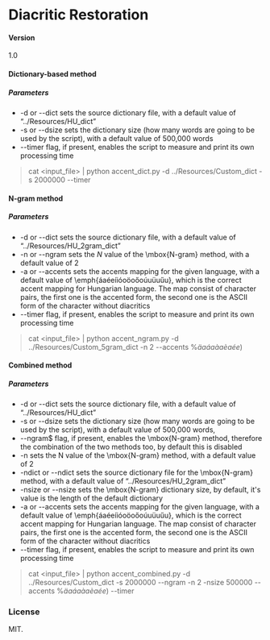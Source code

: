 Diacritic Restoration
===================

#### Version
1.0

#### Dictionary-based method
##### Parameters
* -d or --dict sets the source dictionary file, with a default value of “../Resources/HU\_dict”
* -s or --dsize sets the dictionary size (how many words are going to be used by the script), with a default value of 500,000 words
* --timer flag, if present, enables the script to measure and print its own processing time

>cat <input_file>  | python accent_dict.py -d ../Resources/Custom_dict -s 2000000 --timer


#### N-gram method
##### Parameters
* -d or --dict sets the source dictionary file, with a default value of “../Resources/HU\_2gram\_dict”
* -n or --ngram sets the $N$ value of the \mbox{N-gram} method, with a default value of 2
* -a or --accents sets the accents mapping for the given language, with a default value of \emph{áaéeíióoöoőoúuüuűu}, which is the correct accent mapping for Hungarian language. The map consist of character pairs, the first one is the accented form, the second one is the ASCII form of the character without diacritics
* --timer flag, if present, enables the script to measure and print its own processing time

>cat <input_file>  | python accent_ngram.py -d ../Resources/Custom_5gram_dict -n 2 --accents %*äaáaàaèaée*)


#### Combined method
##### Parameters
* -d or --dict sets the source dictionary file, with a default value of “../Resources/HU\_dict”
* -s or --dsize sets the dictionary size (how many words are going to be used by the script), with a default value of 500,000 words,
* --ngram$ flag, if present, enables the \mbox{N-gram} method, therefore the combination of the two methods too, by default this is disabled
* -n sets the N value of the \mbox{N-gram} method, with a default value of 2
* -ndict or --ndict sets the source dictionary file for the \mbox{N-gram} method, with a default value of “../Resources/HU\_2gram\_dict”
* -nsize or --nsize sets the \mbox{N-gram} dictionary size, by default, it's value is the length of the default dictionary
* -a or --accents sets the accents mapping for the given language, with a default value of \emph{áaéeíióoöoőoúuüuűu}, which is the correct accent mapping for Hungarian language. The map consist of character pairs, the first one is the accented form, the second one is the ASCII form of the character without diacritics
* --timer flag, if present, enables the script to measure and print its own processing time

>cat <input_file>  | python accent_combined.py -d ../Resources/Custom_dict -s 2000000 --ngram -n 2 -nsize 500000  --accents %*äaáaàaèaée*) --timer



### License
MIT.
